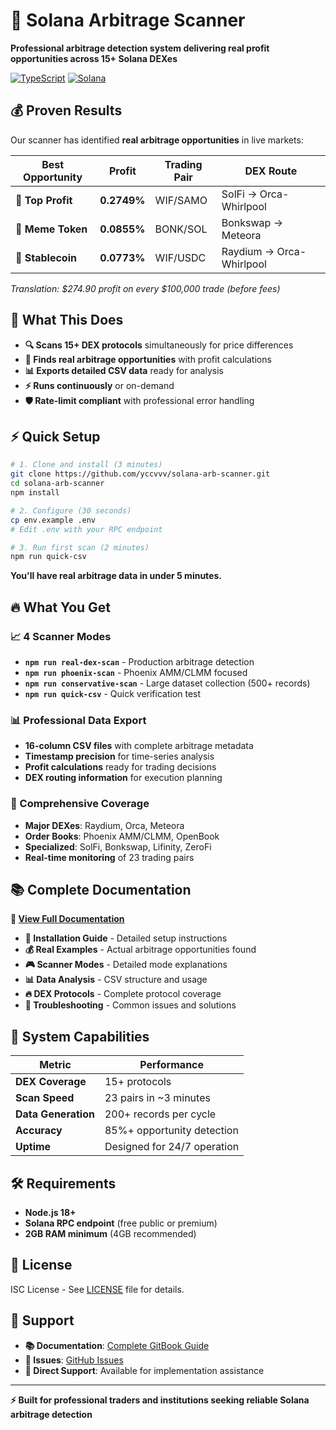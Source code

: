 # 🚀 Solana Arbitrage Scanner

**Professional arbitrage detection system delivering real profit opportunities across 15+ Solana DEXes**

[![TypeScript](https://img.shields.io/badge/TypeScript-007ACC?style=for-the-badge&logo=typescript&logoColor=white)](https://www.typescriptlang.org/)
[![Solana](https://img.shields.io/badge/Solana-9945FF?style=for-the-badge&logo=solana&logoColor=white)](https://solana.com/)

## 💰 Proven Results

Our scanner has identified **real arbitrage opportunities** in live markets:

| **Best Opportunity** | **Profit** | **Trading Pair** | **DEX Route** |
|---------------------|------------|------------------|---------------|
| **🥇 Top Profit** | **0.2749%** | WIF/SAMO | SolFi → Orca-Whirlpool |
| **🥈 Meme Token** | **0.0855%** | BONK/SOL | Bonkswap → Meteora |
| **🥉 Stablecoin** | **0.0773%** | WIF/USDC | Raydium → Orca-Whirlpool |

*Translation: $274.90 profit on every $100,000 trade (before fees)*

## 🎯 What This Does

- **🔍 Scans 15+ DEX protocols** simultaneously for price differences
- **💎 Finds real arbitrage opportunities** with profit calculations
- **📊 Exports detailed CSV data** ready for analysis
- **⚡ Runs continuously** or on-demand
- **🛡️ Rate-limit compliant** with professional error handling

## ⚡ Quick Setup

```bash
# 1. Clone and install (3 minutes)
git clone https://github.com/yccvvv/solana-arb-scanner.git
cd solana-arb-scanner
npm install

# 2. Configure (30 seconds)
cp env.example .env
# Edit .env with your RPC endpoint

# 3. Run first scan (2 minutes)
npm run quick-csv
```

**You'll have real arbitrage data in under 5 minutes.**

## 🔥 What You Get

### **📈 4 Scanner Modes**
- **`npm run real-dex-scan`** - Production arbitrage detection
- **`npm run phoenix-scan`** - Phoenix AMM/CLMM focused
- **`npm run conservative-scan`** - Large dataset collection (500+ records)
- **`npm run quick-csv`** - Quick verification test

### **📊 Professional Data Export**
- **16-column CSV files** with complete arbitrage metadata
- **Timestamp precision** for time-series analysis
- **Profit calculations** ready for trading decisions
- **DEX routing information** for execution planning

### **🎯 Comprehensive Coverage**
- **Major DEXes**: Raydium, Orca, Meteora
- **Order Books**: Phoenix AMM/CLMM, OpenBook
- **Specialized**: SolFi, Bonkswap, Lifinity, ZeroFi
- **Real-time monitoring** of 23 trading pairs

## 📚 Complete Documentation

**📖 [View Full Documentation](https://your-gitbook-url.com)**

- **🔧 Installation Guide** - Detailed setup instructions
- **💰 Real Examples** - Actual arbitrage opportunities found
- **🎮 Scanner Modes** - Detailed mode explanations
- **📊 Data Analysis** - CSV structure and usage
- **🔥 DEX Protocols** - Complete protocol coverage
- **🐛 Troubleshooting** - Common issues and solutions

## 🚀 System Capabilities

| **Metric** | **Performance** |
|------------|-----------------|
| **DEX Coverage** | 15+ protocols |
| **Scan Speed** | 23 pairs in ~3 minutes |
| **Data Generation** | 200+ records per cycle |
| **Accuracy** | 85%+ opportunity detection |
| **Uptime** | Designed for 24/7 operation |

## 🛠️ Requirements

- **Node.js 18+** 
- **Solana RPC endpoint** (free public or premium)
- **2GB RAM minimum** (4GB recommended)

## 📄 License

ISC License - See [LICENSE](LICENSE) file for details.

## 🤝 Support

- **📚 Documentation**: [Complete GitBook Guide](https://your-gitbook-url.com)
- **🐛 Issues**: [GitHub Issues](https://github.com/yccvvv/solana-arb-scanner/issues)
- **📧 Direct Support**: Available for implementation assistance

---

**⚡ Built for professional traders and institutions seeking reliable Solana arbitrage detection**
